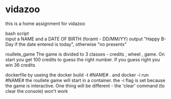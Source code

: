 # vidazoo
this is a home assignment for vidazoo

bash script<br>
input a NAME and a DATE OF BIRTH (foramt - DD/MM/YY)
output "Happy B-Day if the date entered is today", otherwise "no presents"
            
roullete_game
The game is divided to 3 classes - credits , wheel , game.
On start you get 100 credits to guess the right number.
If you guess right you win 36 credits
            
dockerfile
by useing the docker build -t #NAME# .
and docker -i run #NAME#
the roullete game will start in a container.
the -i flag is set because the game is interactive.
One thing will be different - the 'clear' command (to clear the console) won't work
